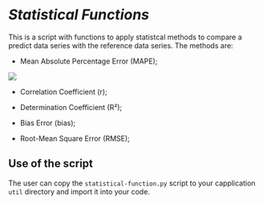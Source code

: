 # *Statistical Functions*

This is a script with functions to apply statistcal methods to compare a predict data series with the reference data series. The methods are:

* Mean Absolute Percentage Error (MAPE);

<img src="https://render.githubusercontent.com/render/math?math=MAPE = {1 \over n} \sum {\abs {{y_ref - y_pred } \over {y_ref}}}">

* Correlation Coefficient (r);



* Determination Coefficient (R²);



* Bias Error (bias);



* Root-Mean Square Error (RMSE);



## Use of the script

The user can copy the `statistical-function.py` script to your capplication `util` directory and import it into your code.